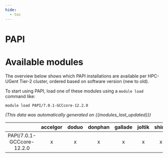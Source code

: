 ```yaml
---
hide:
  - toc
---
```


PAPI
====

# Available modules


The overview below shows which PAPI installations are available per HPC-UGent Tier-2 cluster, ordered based on software version (new to old).

To start using PAPI, load one of these modules using a `module load` command like:

```shell
module load PAPI/7.0.1-GCCcore-12.2.0
```

*(This data was automatically generated on {{modules_last_updated}})*  

| |accelgor|doduo|donphan|gallade|joltik|shinx|skitty|
| :---: | :---: | :---: | :---: | :---: | :---: | :---: | :---: |
|PAPI/7.0.1-GCCcore-12.2.0|x|x|x|x|x|x|x|
